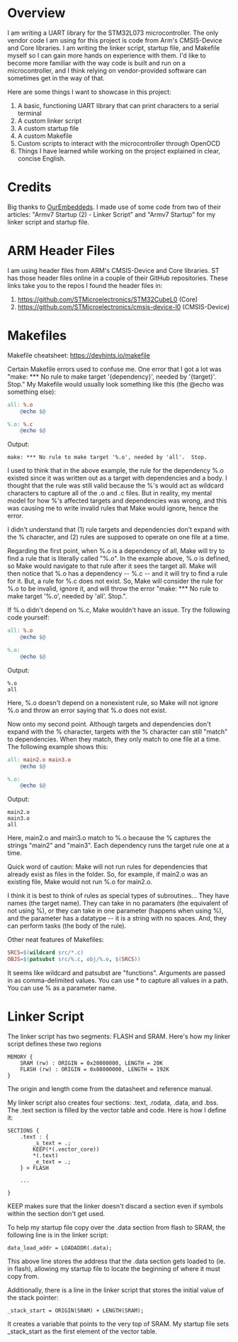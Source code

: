 # Overview
I am writing a UART library for the STM32L073 microcontroller. The only vendor code I am using for this project is code from Arm's CMSIS-Device and Core libraries. I am writing the linker script, startup file, and Makefile myself so I can gain more hands on experience with them. I'd like to become more familiar with the way code is built and run on a microcontroller, and I think relying on vendor-provided software can sometimes get in the way of that.

Here are some things I want to showcase in this project:
1. A basic, functioning UART library that can print characters to a serial terminal
2. A custom linker script 
3. A custom startup file
4. A custom Makefile
5. Custom scripts to interact with the microcontroller through OpenOCD
6. Things I have learned while working on the project explained in clear, concise English.

# Credits
Big thanks to [OurEmbeddeds](https://ourembeddeds.github.io/). I made use of some code from two of their articles: "Armv7 Startup (2) - Linker Script" and "Armv7 Startup" for my linker script and startup file.

# ARM Header Files
I am using header files from ARM's CMSIS-Device and Core libraries. ST has those header files online in a couple of their GitHub repositories. These links take you to the repos I found the header files in:
1. https://github.com/STMicroelectronics/STM32CubeL0 (Core)
2. https://github.com/STMicroelectronics/cmsis-device-l0 (CMSIS-Device)

# Makefiles

Makefile cheatsheet: https://devhints.io/makefile

Certain Makefile errors used to confuse me. One error that I got a lot was "make: *** No rule to make target '{dependency}', needed by '{target}'.  Stop."
My Makefile would usually look something like this (the @echo was something else):
```Makefile
all: %.o
	@echo $@

%.o: %.c
	@echo $@
```
Output:
```
make: *** No rule to make target '%.o', needed by 'all'.  Stop.
```
I used to think that in the above example, the rule for the dependency %.o existed since it was written out as a target with dependencies and a body. I thought that the rule was still valid because the %'s would act as wildcard characters to capture all of the .o and .c files.
But in reality, my mental model for how %'s affected targets and dependencies was wrong, and this was causing me to write invalid rules that Make would ignore, hence the error.

I didn't understand that (1) rule targets and dependencies don't expand with the % character, and (2) rules are supposed to operate on one file at a time.

Regarding the first point, when %.o is a dependency of all, Make will try to find a rule that is literally called "%.o". In the example above, %.o is defined, so Make would navigate 
to that rule after it sees the target all. Make will then notice that %.o has a dependency -- %.c -- and it will try to find a rule for it. But, a rule for %.c does not exist. So, Make will consider the rule for %.o to be invalid, ignore it, and will throw the error "make: *** No rule to make target '%.o', needed by 'all'.  Stop.".

If %.o didn't depend on %.c, Make wouldn't have an issue. Try the following code yourself:
```Makefile
all: %.o
	@echo $@

%.o:
	@echo $@
```
Output:
```
%.o
all
```
Here, %.o doesn't depend on a nonexistent rule, so Make will not ignore %.o and throw an error saying that %.o does not exist.

Now onto my second point. Although targets and dependencies don't expand with the % character, targets with the % character can still "match" to dependencies. When they match,
they only match to one file at a time. The following example shows this:
```Makefile
all: main2.o main3.o
	@echo $@

%.o:
	@echo $@
```
Output:
```
main2.o
main3.o
all
```
Here, main2.o and main3.o match to %.o because the % captures the strings "main2" and "main3". Each dependency runs the target rule one at a time. 

Quick word of caution: Make will not run rules for dependencies that already exist as files in the folder. So, for example, if main2.o was an existing file, Make would not run %.o for main2.o.

I think it is best to think of rules as special types of subroutines... They have names (the target name). They can take in no paramaters (the equivalent of not using %), or they can take in one parameter (happens when using %), and the parameter has a datatype -- it is a string with no spaces. And, they can perform tasks (the body of the rule).

Other neat features of Makefiles:
```Makefile
SRCS=$(wildcard src/*.c)
OBJS=$(patsubst src/%.c, obj/%.o, $(SRCS))
```

It seems like wildcard and patsubst are "functions". Arguments are passed in as comma-delimited values. You can use * to capture all values in a path. You can use % as a parameter
name. 

# Linker Script
The linker script has two segments: FLASH and SRAM. Here's how my linker script defines these two regions
```ld
MEMORY {
    SRAM (rw) : ORIGIN = 0x20000000, LENGTH = 20K 
    FLASH (rw) : ORIGIN = 0x08000000, LENGTH = 192K
}
```
The origin and length come from the datasheet and reference manual.

My linker script also creates four sections: .text, .rodata, .data, and .bss. The .text section is filled by the vector table and code. Here is how I define it:
```ld
SECTIONS {
    .text : {
        _s_text = .;
        KEEP(*(.vector_core))
        *(.text)
        _e_text = .;
    } > FLASH

	...

}
```
KEEP makes sure that the linker doesn't discard a section even if symbols within the section don't get used.

To help my startup file copy over the .data section from flash to SRAM, the following line is in the linker script:
```ld
data_load_addr = LOADADDR(.data);
```
This above line stores the address that the .data section gets loaded to (ie. in flash), allowing my startup file to locate the beginning of where it must copy from.

Additionally, there is a line in the linker script that stores the initial value of the stack pointer:
```ld
_stack_start = ORIGIN(SRAM) + LENGTH(SRAM);
```
It creates a variable that points to the very top of SRAM. My startup file sets _stack_start as the first element of the vector table.